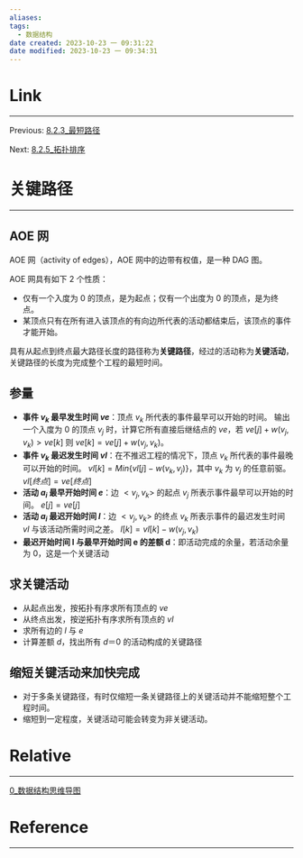 ```yaml
---
aliases:
tags:
  - 数据结构
date created: 2023-10-23 一 09:31:22
date modified: 2023-10-23 一 09:34:31
---
```


# Link

---

Previous: [8.2.3\_最短路径](8.2.3_最短路径.md)

Next: [8.2.5\_拓扑排序](8.2.5_拓扑排序.md)

# 关键路径

---

## AOE 网

AOE 网（activity of edges），AOE 网中的边带有权值，是一种 DAG 图。

AOE 网具有如下 2 个性质：

- 仅有一个入度为 0 的顶点，是为起点；仅有一个出度为 0 的顶点，是为终点。
- 某顶点只有在所有进入该顶点的有向边所代表的活动都结束后，该顶点的事件才能开始。

具有从起点到终点最大路径长度的路径称为**关键路径**，经过的活动称为**关键活动**，关键路径的长度为完成整个工程的最短时间。

## 参量

- **事件 $v_k$ 最早发生时间 $ve$**：顶点 $v_k$ 所代表的事件最早可以开始的时间。
  输出一个入度为 0 的顶点 $v_j$ 时，计算它所有直接后继结点的 $ve$，若 $ve[j]+w(v_j,v_k)>ve[k]$ 则 $ve[k]=ve[j]+w(v_j,v_k)$。
- **事件 $v_k$ 最迟发生时间 $vl$**：在不推迟工程的情况下，顶点 $v_k$ 所代表的事件最晚可以开始的时间。
  $vl[k]=Min\{vl[j]-w(v_k,v_j)\}$，其中 $v_k$ 为 $v_j$ 的任意前驱。
  $vl[终点]=ve[终点]$
- **活动 $a_i$ 最早开始时间 $e$**：边 $<v_j,v_k>$ 的起点 $v_j$ 所表示事件最早可以开始的时间。
  $e[j]=ve[j]$
- **活动 $a_i$ 最迟开始时间 $l$**：边 $<v_j,v_k>$ 的终点 $v_k$ 所表示事件的最迟发生时间 $vl$ 与该活动所需时间之差。
  $l[k]=vl[k]-w(v_j,v_k)$
- **最迟开始时间 l 与最早开始时间 e 的差额 d**：即活动完成的余量，若活动余量为 0，这是一个关键活动

## 求关键活动

- 从起点出发，按拓扑有序求所有顶点的 $ve$
- 从终点出发，按逆拓扑有序求所有顶点的 $vl$
- 求所有边的 $l$ 与 $e$
- 计算差额 $d$，找出所有 $d＝0$ 的活动构成的关键路径

## 缩短关键活动来加快完成

- 对于多条关键路径，有时仅缩短一条关键路径上的关键活动并不能缩短整个工程时间。
- 缩短到一定程度，关键活动可能会转变为非关键活动。

# Relative

---

[0\_数据结构思维导图](0_数据结构思维导图.md)

# Reference

---
